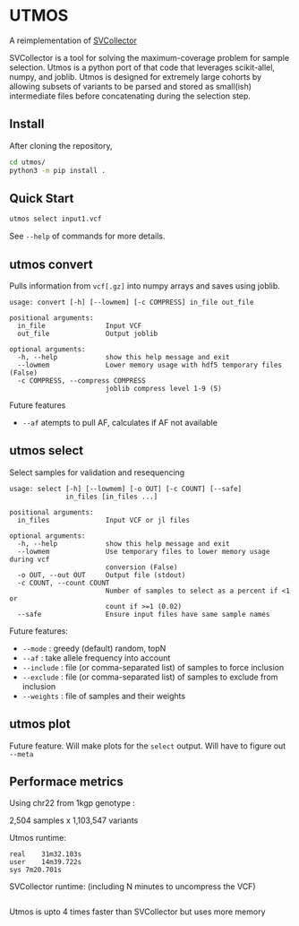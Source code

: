 # UTMOS

A reimplementation of [SVCollector](https://github.com/fritzsedlazeck/SVCollector)

SVCollector is a tool for solving the maximum-coverage problem for sample selection. Utmos is a python port of that code
that leverages scikit-allel, numpy, and joblib. Utmos is designed for extremely large cohorts by allowing subsets of
variants to be parsed and stored as small(ish) intermediate files before concatenating during the selection step.

## Install

After cloning the repository, 
```bash
cd utmos/
python3 -m pip install . 
```

## Quick Start

```bash
utmos select input1.vcf
```

See `--help` of commands for more details.

## utmos convert

Pulls information from `vcf[.gz]` into numpy arrays and saves using joblib.

```
usage: convert [-h] [--lowmem] [-c COMPRESS] in_file out_file

positional arguments:
  in_file               Input VCF
  out_file              Output joblib

optional arguments:
  -h, --help            show this help message and exit
  --lowmem              Lower memory usage with hdf5 temporary files (False)
  -c COMPRESS, --compress COMPRESS
                        joblib compress level 1-9 (5)
```

Future features
* `--af` atempts to pull AF, calculates if AF not available

## utmos select

Select samples for validation and resequencing

```
usage: select [-h] [--lowmem] [-o OUT] [-c COUNT] [--safe]
              in_files [in_files ...]

positional arguments:
  in_files              Input VCF or jl files

optional arguments:
  -h, --help            show this help message and exit
  --lowmem              Use temporary files to lower memory usage during vcf
                        conversion (False)
  -o OUT, --out OUT     Output file (stdout)
  -c COUNT, --count COUNT
                        Number of samples to select as a percent if <1 or
                        count if >=1 (0.02)
  --safe                Ensure input files have same sample names
```

Future features:
* `--mode` : greedy (default) random, topN 
* `--af` : take allele frequency into account
* `--include` : file (or comma-separated list) of samples to force inclusion
* `--exclude` : file (or comma-separated list) of samples to exclude from inclusion
* `--weights` : file of samples and their weights

## utmos plot

Future feature. Will make plots for the `select` output. Will have to figure out `--meta`

## Performace metrics
Using chr22 from 1kgp genotype :

2,504 samples x 1,103,547 variants

Utmos runtime:
```
real	31m32.103s
user	14m39.722s
sys	7m20.701s
```

SVCollector runtime: (including N minutes to uncompress the VCF)
```
```
Utmos is upto 4 times faster than SVCollector but uses more memory


